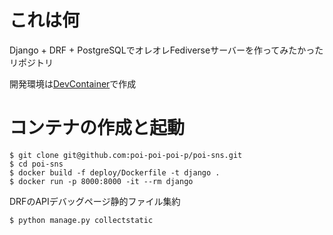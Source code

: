 # これは何

Django + DRF + PostgreSQLでオレオレFediverseサーバーを作ってみたかったリポジトリ

開発環境は[DevContainer](https://code.visualstudio.com/docs/devcontainers/containers)で作成

# コンテナの作成と起動

```
$ git clone git@github.com:poi-poi-poi-p/poi-sns.git
$ cd poi-sns
$ docker build -f deploy/Dockerfile -t django .
$ docker run -p 8000:8000 -it --rm django
```

DRFのAPIデバッグページ静的ファイル集約
```
$ python manage.py collectstatic
```